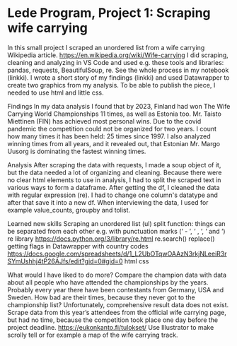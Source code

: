 # Lede Program, Project 1: Scraping wife carrying

In this small project I scraped an unordered list from a wife carrying Wikipedia article. https://en.wikipedia.org/wiki/Wife-carrying I did scraping, cleaning and analyzing in VS Code and used e.g. these tools and libraries: pandas, requests, BeautifulSoup, re. See the whole process in my notebook (linkki). 
I wrote a short story of my findings (linkki) and used Datawrapper to create two graphics from my analysis. To be able to publish the piece, I needed to use html and little css.

Findings
In my data analysis I found that by 2023, Finland had won The Wife Carrying World Championships 11 times, as well as Estonia too. Mr. Taisto Miettinen (FIN) has achieved most personal wins. Due to the covid pandemic the competition could not be organized for two years. I count how many times it has been held: 25 times since 1997. I also analyzed winning times from all years, and it revealed out, that Estonian Mr. Margo Uusorg is dominating the fastest winning times.

Analysis
After scraping the data with requests, I made a soup object of it, but the data needed a lot of organizing and cleaning. Because there were no clear html elements to use in analysis, I had to split the scraped text in various ways to form a dataframe. After getting the df, I cleaned the data with regular expression (re). I had to change one column's datatype and after that save it into a new df.
When interviewing the data, I used for example value_counts, groupby and tolist.

Learned new skills
Scraping an unordered list (ul)
split function: things can be separated from each other e.g. with punctuation marks (‘ - ‘, ‘ , ‘, ‘ and ‘)
re library https://docs.python.org/3/library/re.html 
re.search()
replace()
getting flags in Datawrapper with country codes https://docs.google.com/spreadsheets/d/1_L2UbOTqwOAAzN3rkjNLeeiR3rSYmUshhj4tP26AJfs/edit?gid=0#gid=0 
html
css

What would I have liked to do more?
Compare the champion data with data about all people who have attended the championships by the years. Probably every year there have been contestants from Germany, USA and Sweden. How bad are their times, because they never got to the championship list? Unfortunately, comprehensive result data does not exist.
Scrape data from this year’s attendees from the official wife carrying page, but had no time, because the competition took place one day before the project deadline. https://eukonkanto.fi/tulokset/ 
Use Illustrator to make scrolly tell or for example a map of the wife carrying track. 
